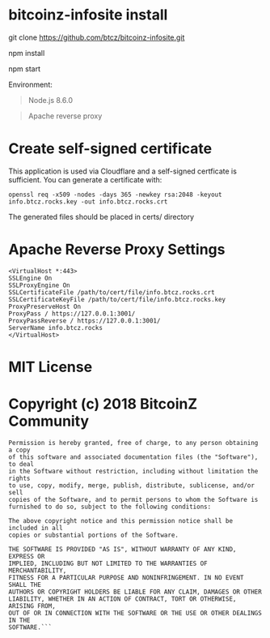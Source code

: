 # bitcoinz-infosite install

git clone https://github.com/btcz/bitcoinz-infosite.git

npm install

npm start

Environment:

> Node.js 8.6.0

> Apache reverse proxy

# Create self-signed certificate 

This application is used via Cloudflare and a self-signed certficate is sufficient.  You can generate a certificate with:

`openssl req -x509 -nodes -days 365 -newkey rsa:2048 -keyout info.btcz.rocks.key -out info.btcz.rocks.crt`

The generated files should be placed in certs/ directory


# Apache Reverse Proxy Settings

```
<VirtualHost *:443>
SSLEngine On
SSLProxyEngine On
SSLCertificateFile /path/to/cert/file/info.btcz.rocks.crt
SSLCertificateKeyFile /path/to/cert/file/info.btcz.rocks.key
ProxyPreserveHost On
ProxyPass / https://127.0.0.1:3001/
ProxyPassReverse / https://127.0.0.1:3001/
ServerName info.btcz.rocks
</VirtualHost>
```

# MIT License

# Copyright (c) 2018 BitcoinZ Community

```
Permission is hereby granted, free of charge, to any person obtaining a copy
of this software and associated documentation files (the "Software"), to deal
in the Software without restriction, including without limitation the rights
to use, copy, modify, merge, publish, distribute, sublicense, and/or sell
copies of the Software, and to permit persons to whom the Software is
furnished to do so, subject to the following conditions:

The above copyright notice and this permission notice shall be included in all
copies or substantial portions of the Software.

THE SOFTWARE IS PROVIDED "AS IS", WITHOUT WARRANTY OF ANY KIND, EXPRESS OR
IMPLIED, INCLUDING BUT NOT LIMITED TO THE WARRANTIES OF MERCHANTABILITY,
FITNESS FOR A PARTICULAR PURPOSE AND NONINFRINGEMENT. IN NO EVENT SHALL THE
AUTHORS OR COPYRIGHT HOLDERS BE LIABLE FOR ANY CLAIM, DAMAGES OR OTHER
LIABILITY, WHETHER IN AN ACTION OF CONTRACT, TORT OR OTHERWISE, ARISING FROM,
OUT OF OR IN CONNECTION WITH THE SOFTWARE OR THE USE OR OTHER DEALINGS IN THE
SOFTWARE.```
